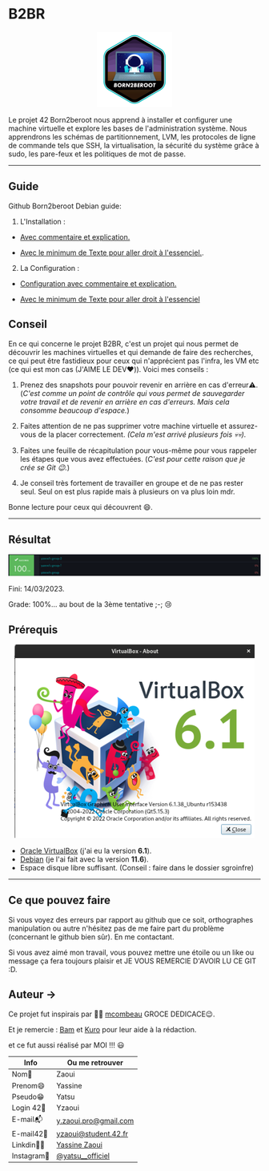 # B2BR

<p align="center">
  <img src="https://github.com/mcombeau/mcombeau/blob/main/42_badges/born2beroote.png" alt="Born2beroot 42 project badge"/>
</p>

Le projet 42 Born2beroot nous apprend à installer et configurer une machine virtuelle et explore les bases de l'administration système. Nous apprendrons les schémas de partitionnement, LVM, les protocoles de ligne de commande tels que SSH, la virtualisation, la sécurité du système grâce à sudo, les pare-feux et les politiques de mot de passe.

---

## Guide

Github Born2beroot Debian guide:

1. L'Installation  :

* [Avec commentaire et explication.](https://github.com/yatsuZ/B2BR/blob/main/Guide/Installation.md)

* [Avec le minimum de Texte pour aller droit à l'essenciel.](https://github.com/yatsuZ/B2BR/blob/main/Guide/Installation_NoComment.md).

2. La Configuration :

* [Configuration avec commentaire et explication.](https://github.com/yatsuZ/B2BR/blob/main/Guide/Configuration.md)

* [Avec le minimum de Texte pour aller droit à l'essenciel](https://github.com/yatsuZ/B2BR/blob/main/Guide/Configuration_NoComment.md)

## Conseil

En ce qui concerne le projet B2BR, c'est un projet qui nous permet de découvrir les machines virtuelles et qui demande de faire des recherches, ce qui peut être fastidieux pour ceux qui n'apprécient pas l'infra, les VM etc (ce qui est mon cas (J'AIME LE DEV:heart:)). Voici mes conseils :

1. Prenez des snapshots pour pouvoir revenir en arrière en cas d'erreur:warning:.
(*C'est comme un point de contrôle qui vous permet de sauvegarder votre travail et de revenir en arrière en cas d'erreurs. Mais cela consomme beaucoup d'espace.*)

2. Faites attention de ne pas supprimer votre machine virtuelle et assurez-vous de la placer correctement.
*(Cela m'est arrivé plusieurs fois :skull::skull:).*

3. Faites une feuille de récapitulation pour vous-même pour vous rappeler les étapes que vous avez effectuées.
(*C'est pour cette raison que je crée se Git :wink:.*)

4. Je conseil très fortement de travailler  en groupe et de ne pas rester seul. Seul on est plus rapide mais à plusieurs on va plus loin mdr.

Bonne lecture pour ceux qui découvrent :smile:.

---

## Résultat

<p align="center">
  <img src="https://github.com/yatsuZ/B2BR/blob/main/image/Succes/succesB2BR.png" alt="Born2beroot Note 3 tentatives au bout de la troisième tentative 100%"/>
</p>
Fini: 14/03/2023.

Grade: 100%... au bout de la 3ème tentative ;-; &#x1F622;

## Prérequis

<p align="center">
  <img src="https://github.com/yatsuZ/B2BR/blob/main/image/Succes/Virtual-BOX-version-pti.png" alt="version 6.6 virtual box"/>
</p>

* [Oracle VirtualBox](https://www.virtualbox.org/) (j'ai eu la version <strong>6.1</strong>).<br>
* [Debian](https://www.debian.org/distrib/netinst) (je l'ai fait avec la version <strong>11.6</strong>).
* Espace disque libre suffisant. (Conseil : faire dans le dossier sgroinfre)


---

## Ce que pouvez faire

Si vous voyez des erreurs par rapport au github que ce soit, orthographes manipulation ou autre n'hésitez pas de me faire part du problème (concernant le github bien sûr). En me contactant.

Si vous avez aimé mon travail, vous pouvez mettre une étoile ou un like ou message ça fera toujours plaisir et JE VOUS REMERCIE D'AVOIR LU CE GIT :D.

## Auteur ->

Ce projet fut inspirais par 🥁🥁 [mcombeau](https://github.com/mcombeau/Born2beroot) GROCE DEDICACE😉.

Et je remercie :
[Bam](https://github.com/mozaBit) et [Kuro](https://github.com/kvroooo) pour leur aide à la rédaction.

et ce fut aussi réalisé par MOI !!! :smiley:

| Info          | Ou me retrouver                                                      |
| ------------- | -------------------------------------------------------------------- |
| Nom👋         | Zaoui                                                                |
| Prenom😄      | Yassine                                                              |
| Pseudo😁      | Yatsu                                                                |
| Login 42🏫    | Yzaoui                                                               |
| E-mail📬      | y.zaoui.pro@gmail.com                                                |
| E-mail42📩    | yzaoui@student.42.fr                                                 |
| Linkdin👨‍💻     | [Yassine Zaoui](https://www.linkedin.com/in/yassine-zaoui-23b005229/)|
| Instagram📸   | [@yatsu__officiel](https://www.instagram.com/yatsu__officiel/)       |
